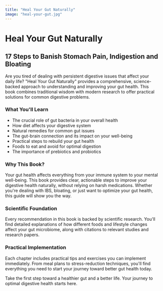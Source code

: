 ```yaml
---
title: "Heal Your Gut Naturally"
image: "heal-your-gut.jpg"
---
```


# Heal Your Gut Naturally
## 17 Steps to Banish Stomach Pain, Indigestion and Bloating

Are you tired of dealing with persistent digestive issues that affect your daily life? "Heal Your Gut Naturally" provides a comprehensive, science-backed approach to understanding and improving your gut health. This book combines traditional wisdom with modern research to offer practical solutions for common digestive problems.

### What You'll Learn

- The crucial role of gut bacteria in your overall health
- How diet affects your digestive system
- Natural remedies for common gut issues
- The gut-brain connection and its impact on your well-being
- Practical steps to rebuild your gut health
- Foods to eat and avoid for optimal digestion
- The importance of prebiotics and probiotics

### Why This Book?

Your gut health affects everything from your immune system to your mental well-being. This book provides clear, actionable steps to improve your digestive health naturally, without relying on harsh medications. Whether you're dealing with IBS, bloating, or just want to optimize your gut health, this guide will show you the way.

### Scientific Foundation

Every recommendation in this book is backed by scientific research. You'll find detailed explanations of how different foods and lifestyle changes affect your gut microbiome, along with citations to relevant studies and research papers.

### Practical Implementation

Each chapter includes practical tips and exercises you can implement immediately. From meal plans to stress-reduction techniques, you'll find everything you need to start your journey toward better gut health today.

Take the first step toward a healthier gut and a better life. Your journey to optimal digestive health starts here.
